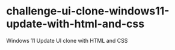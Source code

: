 # challenge-ui-clone-windows11-update-with-html-and-css
Windows 11 Update UI clone with HTML and CSS

